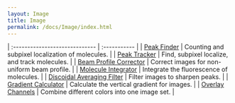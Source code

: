 ```yaml
---
layout: Image
title: Image
permalink: /docs/Image/index.html
---
```


| :----------------------------- | :----------- |
| [Peak Finder](PeakFinder) | Counting and subpixel localization of molecules. |
| [Peak Tracker](PeakTracker) | Find, subpixel localize, and track molecules. |
| [Beam Profile Corrector](BeamProfileCorrector) | Correct images for non-uniform beam profile. |
| [Molecule Integrator](MoleculeIntegrator) | Integrate the fluorescence of molecules. |
| [Discoidal Averaging Filter](DiscoidalAveragingFilter) | Filter images to sharpen peaks. |
| [Gradient Calculator](GradientCalculator) | Calculate the vertical gradient for images. |
| [Overlay Channels](OverlayChannels) | Combine different colors into one image set. |
